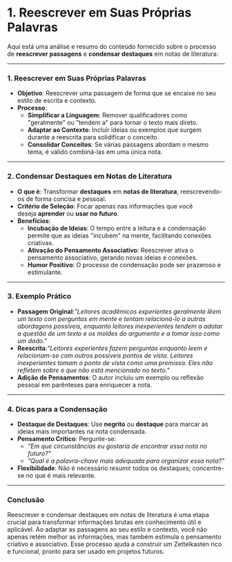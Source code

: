 # 1. Reescrever em Suas Próprias Palavras

Aqui está uma análise e resumo do conteúdo fornecido sobre o processo de **reescrever passagens** e **condensar destaques** em notas de literatura:

---

### **1. Reescrever em Suas Próprias Palavras**

- **Objetivo**: Reescrever uma passagem de forma que se encaixe no seu estilo de escrita e contexto.
- **Processo**:
    - **Simplificar a Linguagem**: Remover qualificadores como "geralmente" ou "tendem a" para tornar o texto mais direto.
    - **Adaptar ao Contexto**: Incluir ideias ou exemplos que surgem durante a reescrita para solidificar o conceito.
    - **Consolidar Conceitos**: Se várias passagens abordam o mesmo tema, é válido combiná-las em uma única nota.

---

### **2. Condensar Destaques em Notas de Literatura**

- **O que é**: Transformar **destaques** em **notas de literatura**, reescrevendo-os de forma concisa e pessoal.
- **Critério de Seleção**: Focar apenas nas informações que você deseja **aprender** ou **usar no futuro**.
- **Benefícios**:
    - **Incubação de Ideias**: O tempo entre a leitura e a condensação permite que as ideias "incubem" na mente, facilitando conexões criativas.
    - **Ativação do Pensamento Associativo**: Reescrever ativa o pensamento associativo, gerando novas ideias e conexões.
    - **Humor Positivo**: O processo de condensação pode ser prazeroso e estimulante.

---

### **3. Exemplo Prático**

- **Passagem Original**:*"Leitores acadêmicos experientes geralmente lêem um texto com perguntas em mente e tentam relacioná-lo a outras abordagens possíveis, enquanto leitores inexperientes tendem a adotar a questão de um texto e os moldes do argumento e a tomar isso como um dado."*
- **Reescrita**:*"Leitores experientes fazem perguntas enquanto leem e relacionam-se com outros possíveis pontos de vista. Leitores inexperientes tomam o ponto de vista como uma premissa. Eles não refletem sobre o que não está mencionado no texto."*
- **Adição de Pensamentos**: O autor incluiu um exemplo ou reflexão pessoal em parênteses para enriquecer a nota.

---

### **4. Dicas para a Condensação**

- **Destaque de Destaques**: Use **negrito** ou **destaque** para marcar as ideias mais importantes na nota condensada.
- **Pensamento Crítico**: Pergunte-se:
    - *"Em que circunstâncias eu gostaria de encontrar essa nota no futuro?"*
    - *"Qual é a palavra-chave mais adequada para organizar essa nota?"*
- **Flexibilidade**: Não é necessário resumir todos os destaques; concentre-se no que é mais relevante.

---

### **Conclusão**

Reescrever e condensar destaques em notas de literatura é uma etapa crucial para transformar informações brutas em conhecimento útil e aplicável. Ao adaptar as passagens ao seu estilo e contexto, você não apenas retém melhor as informações, mas também estimula o pensamento criativo e associativo. Esse processo ajuda a construir um Zettelkasten rico e funcional, pronto para ser usado em projetos futuros.